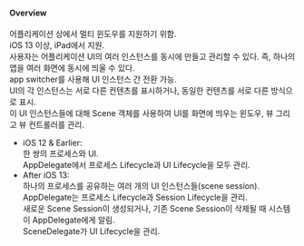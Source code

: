 #### Overview  
어플리케이션 상에서 멀티 윈도우를 지원하기 위함.  
iOS 13 이상, iPad에서 지원.  
사용자는 어플리케이션 UI의 여러 인스턴스를 동시에 만들고 관리할 수 있다. 즉, 하나의 앱을 여러 화면에 동시에 띄울 수 있다.  
app switcher를 사용해 UI 인스턴스 간 전환 가능.  
UI의 각 인스턴스는 서로 다른 컨텐츠를 표시하거나, 동일한 컨텐츠를 서로 다른 방식으로 표시.  
이 UI 인스턴스들에 대해 Scene 객체를 사용하여 UI를 화면에 띄우는 윈도우, 뷰 그리고 뷰 컨트롤러를 관리.  

- iOS 12 & Earlier:  
한 쌍의 프로세스와 UI.  
AppDelegate에서 프로세스 Lifecycle과 UI Lifecycle을 모두 관리.  
- After iOS 13:  
하나의 프로세스를 공유하는 여러 개의 UI 인스턴스들(scene session).  
AppDelegate는 프로세스 Lifecycle과 Session Lifecycle을 관리.  
새로운 Scene Session이 생성되거나, 기존 Scene Session이 삭제될 때 시스템이 AppDelegate에게 알림.  
SceneDelegate가 UI Lifecycle을 관리.  
